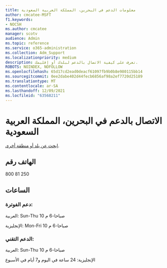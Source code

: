 ```yaml
---
title: معلومات الدعم في البحرين، المملكة العربية السعودية
author: cmcatee-MSFT
f1.keywords:
- NOCSH
ms.author: cmcatee
manager: scotv
audience: Admin
ms.topic: reference
ms.service: o365-administration
ms.collection: Adm_Support
ms.localizationpriority: medium
description: تعرف على كيفية الاتصال بالدعم لبلدك أو إقليمك.
ROBOTS: NOINDEX, NOFOLLOW
ms.openlocfilehash: 65d17cd2ead0deacf61097fb9b0b8e980115bb14
ms.sourcegitcommit: 0ee2dabe402d44fecb6856af98a2ef7720d25189
ms.translationtype: MT
ms.contentlocale: ar-SA
ms.lasthandoff: 12/09/2021
ms.locfileid: "63568211"
---
```

# <a name="contact-support-for-bahrain-kingdom-of"></a>الاتصال بالدعم في البحرين، المملكة العربية السعودية

[ابحث عن بلد أو منطقة أخرى](../get-help-support.md).

## <a name="phone-number"></a>الهاتف رقم
800 81 250

## <a name="hours"></a>الساعات
### <a name="billing-support"></a>دعم الفوترة:

العربية: Sun-Thu 10 صباحا-6 م

الإنجليزية: Mon-Fri 10 صباحا-6 م

### <a name="technical-support"></a>الدعم التقني:

العربية: Sun-Thu 10 صباحا-6 م

الإنجليزية: 24 ساعة في اليوم و7 أيام في الأسبوع
